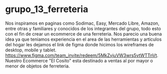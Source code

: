# grupo_13_ferreteria
Nos inspiramos en paginas como Sodimac, Easy, Mercado Libre, Amazon, entre otras y familiares y conocidos de los integrantes del grupo, todo esto con el fin de crear un ecommerce de una ferreteria. Nos parecio una buena idea ya que teniamos experiencia en el area de las herramientas y articulos del hogar
les dejamos el link de figma donde hicimos los wireframes de desktop, mobile y tablet.
https://www.figma.com/team_invite/redeem/5MkZvjuVW3wrs5vtWTTnVt.
Nuestro Ecommerce "El Cosito" esta destinado a ventas al por mayor o menor de objetos de ferreteria.